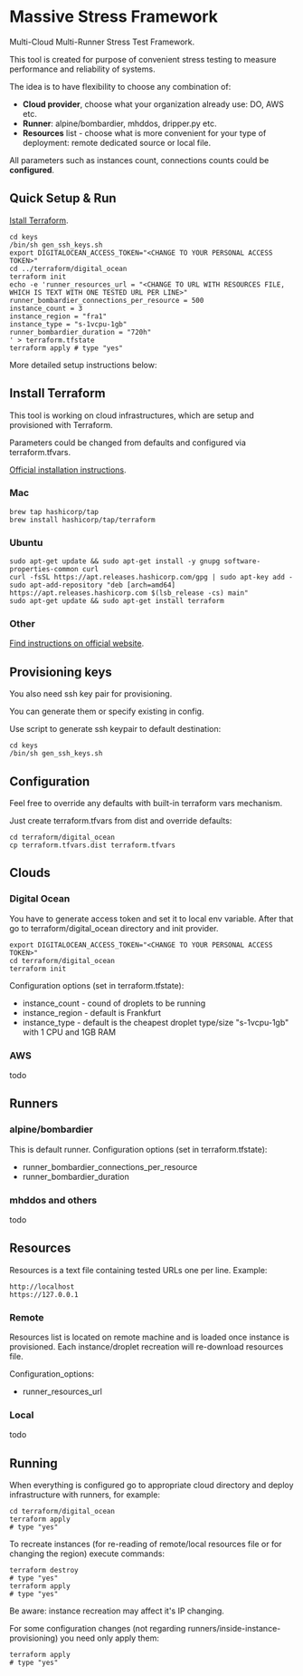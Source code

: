 # Massive Stress Framework
Multi-Cloud Multi-Runner Stress Test Framework.

This tool is created for purpose of convenient stress testing to measure performance and reliability of systems.

The idea is to have flexibility to choose any combination of:
* **Cloud provider**, choose what your organization already use: DO, AWS etc.
* **Runner**: alpine/bombardier, mhddos, dripper.py etc.
* **Resources** list - choose what is more convenient for your type of deployment: remote dedicated source or local file.

All parameters such as instances count, connections counts could be **configured**.

## Quick Setup & Run
[Istall Terraform](https://learn.hashicorp.com/tutorials/terraform/install-cli#install-terraform).
```shell
cd keys
/bin/sh gen_ssh_keys.sh
export DIGITALOCEAN_ACCESS_TOKEN="<CHANGE TO YOUR PERSONAL ACCESS TOKEN>"
cd ../terraform/digital_ocean
terraform init
echo -e 'runner_resources_url = "<CHANGE TO URL WITH RESOURCES FILE, WHICH IS TEXT WITH ONE TESTED URL PER LINE>"
runner_bombardier_connections_per_resource = 500
instance_count = 3
instance_region = "fra1"
instance_type = "s-1vcpu-1gb"
runner_bombardier_duration = "720h"
' > terraform.tfstate
terraform apply # type "yes"
```

More detailed setup instructions below:

## Install Terraform
This tool is working on cloud infrastructures, which are setup and provisioned with Terraform.

Parameters could be changed from defaults and configured via terraform.tfvars.

[Official installation instructions](https://learn.hashicorp.com/tutorials/terraform/install-cli#install-terraform).

### Mac
```shell
brew tap hashicorp/tap
brew install hashicorp/tap/terraform
```
### Ubuntu
```shell
sudo apt-get update && sudo apt-get install -y gnupg software-properties-common curl
curl -fsSL https://apt.releases.hashicorp.com/gpg | sudo apt-key add -
sudo apt-add-repository "deb [arch=amd64] https://apt.releases.hashicorp.com $(lsb_release -cs) main"
sudo apt-get update && sudo apt-get install terraform
```
### Other
[Find instructions on official website](https://learn.hashicorp.com/tutorials/terraform/install-cli#install-terraform).
## Provisioning keys
You also need ssh key pair for provisioning.

You can generate them or specify existing in config.

Use script to generate ssh keypair to default destination:
```shell
cd keys
/bin/sh gen_ssh_keys.sh
```
## Configuration
Feel free to override any defaults with built-in terraform vars mechanism.

Just create terraform.tfvars from dist and override defaults:
```shell
cd terraform/digital_ocean
cp terraform.tfvars.dist terraform.tfvars
```
## Clouds
### Digital Ocean
You have to generate access token and set it to local env variable.
After that go to terraform/digital_ocean directory and init provider.
```shell
export DIGITALOCEAN_ACCESS_TOKEN="<CHANGE TO YOUR PERSONAL ACCESS TOKEN>"
cd terraform/digital_ocean
terraform init
```
Configuration options (set in terraform.tfstate):
* instance_count - cound of droplets to be running
* instance_region - default is Frankfurt
* instance_type - default is the cheapest droplet type/size "s-1vcpu-1gb" with 1 CPU and 1GB RAM
### AWS
todo
## Runners
### alpine/bombardier
This is default runner.
Configuration options (set in terraform.tfstate):
* runner_bombardier_connections_per_resource
* runner_bombardier_duration
### mhddos and others
todo
## Resources
Resources is a text file containing tested URLs one per line. Example:
```text
http://localhost
https://127.0.0.1
```
### Remote
Resources list is located on remote machine and is loaded once instance is provisioned.
Each instance/droplet recreation will re-download resources file.

Configuration_options:
* runner_resources_url
### Local
todo

## Running
When everything is configured go to appropriate cloud directory and deploy infrastructure with runners, for example:
```shell
cd terraform/digital_ocean
terraform apply
# type "yes"
```
To recreate instances (for re-reading of remote/local resources file or for changing the region) execute commands:
```shell
terraform destroy
# type "yes"
terraform apply
# type "yes"
```
Be aware: instance recreation may affect it's IP changing.

For some configuration changes (not regarding runners/inside-instance-provisioning) you need only apply them:
```shell
terraform apply
# type "yes"
```
